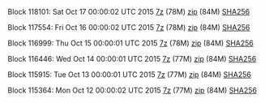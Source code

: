 Block 118101: Sat Oct 17 00:00:02 UTC 2015 [7z](https://transfer.sh/199auE/bootstrap.dat.20151017.7z) (78M) [zip](https://transfer.sh/8Iu6h/bootstrap.dat.20151017.zip) (84M) [SHA256](https://transfer.sh/w5OTO/sha256.txt)

Block 117554: Fri Oct 16 00:00:02 UTC 2015 [7z](https://transfer.sh/7aJjj/bootstrap.dat.20151016.7z) (78M) [zip](https://transfer.sh/2D0fY/bootstrap.dat.20151016.zip) (84M) [SHA256](https://transfer.sh/Ia5ne/sha256.txt)

Block 116999: Thu Oct 15 00:00:01 UTC 2015 [7z](https://transfer.sh/pCisK/bootstrap.dat.20151015.7z) (78M) [zip](https://transfer.sh/KYV48/bootstrap.dat.20151015.zip) (84M) [SHA256](https://transfer.sh/HZo7X/sha256.txt)

Block 116446: Wed Oct 14 00:00:01 UTC 2015 [7z](https://transfer.sh/11a0UN/bootstrap.dat.20151014.7z) (77M) [zip](https://transfer.sh/aLGkH/bootstrap.dat.20151014.zip) (84M) [SHA256](https://transfer.sh/xl093/sha256.txt)

Block 115915: Tue Oct 13 00:00:01 UTC 2015 [7z](https://transfer.sh/ZizTN/bootstrap.dat.20151013.7z) (77M) [zip](https://transfer.sh/15HIdd/bootstrap.dat.20151013.zip) (84M) [SHA256](https://transfer.sh/1cX9dw/sha256.txt)

Block 115364: Mon Oct 12 00:00:02 UTC 2015 [7z](https://transfer.sh/yGC50/bootstrap.dat.20151012.7z) (77M) [zip](https://transfer.sh/LOXnv/bootstrap.dat.20151012.zip) (84M) [SHA256](https://transfer.sh/2f35b/sha256.txt)
